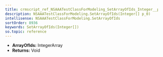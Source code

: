 ```yaml
---
title: crmscript_ref_NSAAATestClassForModeling_SetArrayOfIds_Integer__p_0
description: NSAAATestClassForModeling.SetArrayOfIds(Integer[] p_0)
intellisense: NSAAATestClassForModeling.SetArrayOfIds
sortOrder: 8936
keywords: SetArrayOfIds(Integer[])
so.topic: reference
---
```



* **ArrayOfIds:** IntegerArray
* **Returns:** Void


